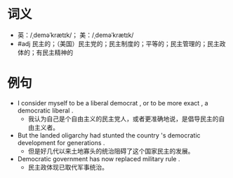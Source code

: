 # 词义
- 英：/ˌdeməˈkrætɪk/； 美：/ˌdeməˈkrætɪk/
- #adj 民主的；（美国）民主党的；民主制度的；平等的；民主管理的；民主政体的；有民主精神的
# 例句
- I consider myself to be a liberal democrat , or to be more exact , a democratic liberal .
	- 我认为自己是个自由主义的民主党人，或者更准确地说，是倡导民主的自由主义者。
- But the landed oligarchy had stunted the country 's democratic development for generations .
	- 但是好几代以来土地寡头的统治阻碍了这个国家民主的发展。
- Democratic government has now replaced military rule .
	- 民主政体现已取代军事统治。
